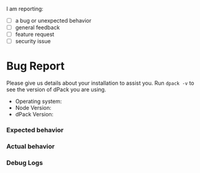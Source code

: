 
<!--
Thanks for opening an issue! Please help us address your bug:

- The issue tracker is only for bugs and feature requests.
- Before reporting a bug, please make sure your version of dPack updated to the latest release.
-->

I am reporting:

- [ ] a bug or unexpected behavior
- [ ] general feedback
- [ ] feature request
- [ ] security issue <!-- see security issue note below -->

<!--
**Security Issue:**

Are you reporting a security issue that would impact general users? Please email us at security@dpack.io to report.
-->

# Bug Report

Please give us details about your installation to assist you. Run `dpack -v` to see the version of dPack you are using.

* Operating system:
* Node Version:
* dPack Version:

### Expected behavior

<!-- What do you think should happen? -->

### Actual behavior

<!-- What actually happens? -->

### Debug Logs

<!-- If it is easy to reproduce your bug, please run with the debug output so we can see what is going on. Type `DEBUG=dpack* <your-command>` to print debug logs. -->

